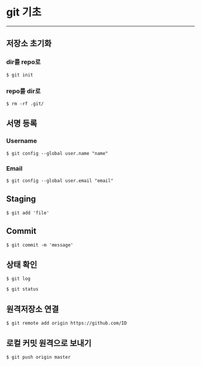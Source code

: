 # git 기초

---

## 저장소 초기화

### dir를 repo로

```
$ git init
```

### repo를 dir로

```
$ rm -rf .git/
```



## 서명 등록

### Username

```
$ git config --global user.name "name"
```

### Email

```
$ git config --global user.email "email"
```



## Staging

```
$ git add 'file'
```



## Commit

```
$ git commit -m 'message'
```



## 상태 확인

```
$ git log
```

```
$ git status
```



## 원격저장소 연결

```
$ git remote add origin https://github.com/ID
```



## 로컬 커밋 원격으로 보내기

```
$ git push origin master
```

